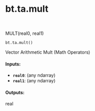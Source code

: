 <div itemscope itemtype="http://developers.google.com/ReferenceObject">
<meta itemprop="name" content="bt.ta.mult" />
<meta itemprop="path" content="Stable" />
</div>

# bt.ta.mult

<!-- Insert buttons and diff -->

<table class="tfo-notebook-buttons tfo-api nocontent" align="left">

</table>



MULT(real0, real1)

<pre class="devsite-click-to-copy prettyprint lang-py tfo-signature-link">
<code>bt.ta.mult()
</code></pre>



<!-- Placeholder for "Used in" -->

Vector Arithmetic Mult (Math Operators)

#### Inputs:


* <b>`real0`</b>: (any ndarray)
* <b>`real1`</b>: (any ndarray)


#### Outputs:

real
